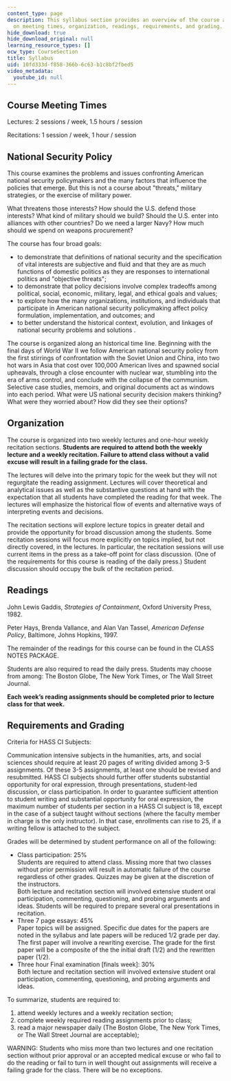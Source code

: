 ```yaml
---
content_type: page
description: This syllabus section provides an overview of the course and information
  on meeting times, organization, readings, requirements, and grading.
hide_download: true
hide_download_original: null
learning_resource_types: []
ocw_type: CourseSection
title: Syllabus
uid: 10fd333d-f858-366b-6c63-b1c8bf2fbed5
video_metadata:
  youtube_id: null
---
```


Course Meeting Times
--------------------

Lectures: 2 sessions / week, 1.5 hours / session

Recitations: 1 session / week, 1 hour / session

National Security Policy
------------------------

This course examines the problems and issues confronting American national security policymakers and the many factors that influence the policies that emerge. But this is not a course about "threats," military strategies, or the exercise of military power.

What threatens those interests? How should the U.S. defend those interests? What kind of military should we build? Should the U.S. enter into alliances with other countries? Do we need a larger Navy? How much should we spend on weapons procurement?

The course has four broad goals:

*   to demonstrate that definitions of national security and the specification of vital interests are subjective and fluid and that they are as much functions of domestic politics as they are responses to international politics and "objective threats";
*   to demonstrate that policy decisions involve complex tradeoffs among political, social, economic, military, legal, and ethical goals and values;
*   to explore how the many organizations, institutions, and individuals that participate in American national security policymaking affect policy formulation, implementation, and outcomes; and
*   to better understand the historical context, evolution, and linkages of national security problems and solutions .

The course is organized along an historical time line. Beginning with the final days of World War II we follow American national security policy from the first stirrings of confrontation with the Soviet Union and China, into two hot wars in Asia that cost over 100,000 American lives and spawned social upheavals, through a close encounter with nuclear war, stumbling into the era of arms control, and conclude with the collapse of the communism. Selective case studies, memoirs, and original documents act as windows into each period. What were US national security decision makers thinking? What were they worried about? How did they see their options?

Organization
------------

The course is organized into two weekly lectures and one-hour weekly recitation sections. **Students are required to attend both the weekly lecture and a weekly recitation. Failure to attend class without a valid excuse will result in a failing grade for the class.**

The lectures will delve into the primary topic for the week but they will not regurgitate the reading assignment. Lectures will cover theoretical and analytical issues as well as the substantive questions at hand with the expectation that all students have completed the reading for that week. The lectures will emphasize the historical flow of events and alternative ways of interpreting events and decisions.

The recitation sections will explore lecture topics in greater detail and provide the opportunity for broad discussion among the students. Some recitation sessions will focus more explicitly on topics implied, but not directly covered, in the lectures. In particular, the recitation sessions will use current items in the press as a take-off point for class discussion. (One of the requirements for this course is reading of the daily press.) Student discussion should occupy the bulk of the recitation period.

Readings
--------

John Lewis Gaddis, _Strategies of Containment_, Oxford University Press, 1982.

Peter Hays, Brenda Vallance, and Alan Van Tassel, _American Defense Policy_, Baltimore, Johns Hopkins, 1997.

The remainder of the readings for this course can be found in the CLASS NOTES PACKAGE.  
  
Students are also required to read the daily press. Students may choose from among: The Boston Globe, The New York Times, or The Wall Street Journal.  
  
**Each week’s reading assignments should be completed prior to lecture class for that week.**

Requirements and Grading
------------------------

Criteria for HASS CI Subjects:

Communication intensive subjects in the humanities, arts, and social sciences should require at least 20 pages of writing divided among 3-5 assignments. Of these 3-5 assignments, at least one should be revised and resubmitted. HASS CI subjects should further offer students substantial opportunity for oral expression, through presentations, student-led discussion, or class participation. In order to guarantee sufficient attention to student writing and substantial opportunity for oral expression, the maximum number of students per section in a HASS CI subject is 18, except in the case of a subject taught without sections (where the faculty member in charge is the only instructor). In that case, enrollments can rise to 25, if a writing fellow is attached to the subject.

Grades will be determined by student performance on all of the following:

*   Class participation: 25%  
    Students are required to attend class. Missing more that two classes without prior permission will result in automatic failure of the course regardless of other grades. Quizzes may be given at the discretion of the instructors.  
    Both lecture and recitation section will involved extensive student oral participation, commenting, questioning, and probing arguments and ideas. Students will be required to prepare several oral presentations in recitation.
*   Three 7 page essays: 45%  
    Paper topics will be assigned. Specific due dates for the papers are noted in the syllabus and late papers will be reduced 1/2 grade per day.  
    The first paper will involve a rewriting exercise. The grade for the first paper will be a composite of the the initial draft (1/2) and the rewritten paper (1/2).
*   Three hour Final examination \[finals week\]: 30%  
    Both lecture and recitation section will involved extensive student oral participation, commenting, questioning, and probing arguments and ideas.

To summarize, students are required to:

1.  attend weekly lectures and a weekly recitation section;
2.  complete weekly required reading assignments prior to class;
3.  read a major newspaper daily (The Boston Globe, The New York Times, or The Wall Street Journal are acceptable);

WARNING: Students who miss more than two lectures and one recitation section without prior approval or an accepted medical excuse or who fail to do the reading or fail to turn in well thought out assignments will receive a failing grade for the class. There will be no exceptions.